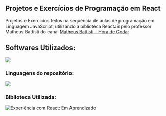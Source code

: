 <h2> Projetos e Exercícios de Programação em React </h2>

<p align="left">
  Projetos e Exercícios feitos na sequência de aulas de programação em Linguagem JavaScript, utilizando a biblioteca ReactJS pelo professor Matheus Battisti do canal 
  <a href="https://www.youtube.com/@MatheusBattisti">Matheus Battisti - Hora de Codar</a>
</p>

<h2 align="left">
  Softwares Utilizados:
</h2>

<img src="https://img.shields.io/badge/Visual_Studio_Code-0078D4?style=for-the-badge&logo=visual%20studio%20code&logoColor=white">

<h3>Linguagens do repositório:</h3>

<img src="https://img.shields.io/badge/JavaScript-F1E05A?style=for-the-badge"><!-- -->

<h3>Biblioteca Utilizada:</h3>

<img src="https://img.shields.io/badge/React-20232A?style=for-the-badge&logo=react&logoColor=61DAFB" title="Experiência com React: Em Aprendizado">